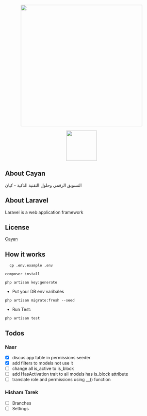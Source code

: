 <p align="center"><a href="https://laravel.com" target="_blank"><img src="https://raw.githubusercontent.com/laravel/art/master/logo-lockup/5%20SVG/2%20CMYK/1%20Full%20Color/laravel-logolockup-cmyk-red.svg" width="400"></a></p>
<p align="center"><a href="https://cayan.co/" target="_blank"><img height="100"  src="https://cayan.co/images/logo.svg" width="100"></a></p>

## About Cayan

التسويق الرقمي وحلول التقنية الذكية - كيان

## About Laravel

Laravel is a web application framework

## License

[Cayan](https://cayan.co/)

## How it works

``` 
  cp .env.example .env
```
```
composer install
```
```
php artisan key:generate
```
- Put your DB env varibales
```
php artisan migrate:fresh --seed
```
- Run Test:  
```
php artisan test
```

## Todos

[//]: # (- [ ] &#40;for unchecked checkbox&#41;)

[//]: # (- [X] &#40;for checked checkbox&#41;)

### Nasr
- [X] discus app table in permissions seeder
- [X] add filters to models not use it
- [ ] change all is_active to is_block
- [ ] add HasActivation trait to all models has is_block attribute
- [ ] translate role and permissions using __() function

### Hisham Tarek
- [ ] Branches
- [ ] Settings
